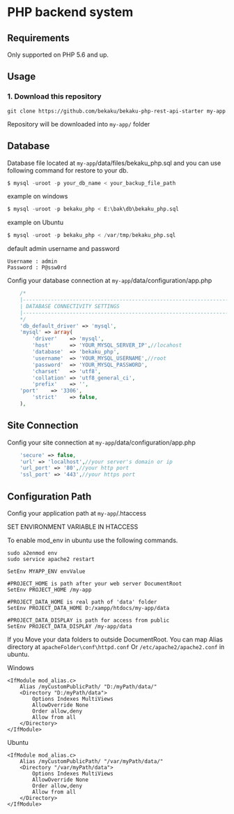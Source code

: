 # PHP backend system

Requirements
------------

Only supported on PHP 5.6 and up.

## Usage

### 1. Download this repository
```
git clone https://github.com/bekaku/bekaku-php-rest-api-starter my-app
```

Repository will be downloaded into `my-app/` folder

## Database

Database file located at `my-app`/data/files/bekaku_php.sql and you can use following command for restore to your db.

```sql
$ mysql -uroot -p your_db_name < your_backup_file_path
```
example on windows
```sql
$ mysql -uroot -p bekaku_php < E:\bak\db\bekaku_php.sql
```
example on Ubuntu
```sql
$ mysql -uroot -p bekaku_php < /var/tmp/bekaku_php.sql
```
default admin username and password
```
Username : admin
Password : P@ssw0rd
```

Config your database connection at `my-app`/data/configuration/app.php
```php
    /*
    |--------------------------------------------------------------------------
    | DATABASE CONNECTIVITY SETTINGS
    |--------------------------------------------------------------------------
    */
    'db_default_driver' => 'mysql',
    'mysql' => array(
        'driver'    => 'mysql',
        'host'      => 'YOUR_MYSQL_SERVER_IP',//locahost
        'database'  => 'bekaku_php',
        'username'  => 'YOUR_MYSQL_USERNAME',//root
        'password'  => 'YOUR_MYSQL_PASSWORD',
        'charset'   => 'utf8',
        'collation' => 'utf8_general_ci',
        'prefix'    => '',
	'port'    => '3306',
        'strict'    => false,
    ),
```

## Site Connection
Config your site connection at `my-app`/data/configuration/app.php
```php
    'secure' => false,
    'url' => 'localhost',//your server's domain or ip
    'url_port' => '80',//your http port
    'ssl_port' => '443',//your https port
```

## Configuration Path
Config your application path at `my-app`/.htaccess
 
SET ENVIRONMENT VARIABLE IN HTACCESS

To enable mod_env in ubuntu use the following commands.

 ```
sudo a2enmod env
sudo service apache2 restart
 ```
 
 ```
SetEnv MYAPP_ENV envValue
 ```


 ```.htaccess
#PROJECT_HOME is path after your web server DocumentRoot
SetEnv PROJECT_HOME /my-app

#PROJECT_DATA_HOME is real path of 'data' folder
SetEnv PROJECT_DATA_HOME D:/xampp/htdocs/my-app/data

#PROJECT_DATA_DISPLAY is path for access from public
SetEnv PROJECT_DATA_DISPLAY /my-app/data
```
If you Move your data folders to outside DocumentRoot. You can map Alias directory at `apacheFolder\conf\httpd.conf` Or `/etc/apache2/apache2.conf` in ubuntu.

Windows
```
<IfModule mod_alias.c>
    Alias /myCustomPublicPath/ "D:/myPath/data/"
    <Directory "D:/myPath/data">
        Options Indexes MultiViews
        AllowOverride None
        Order allow,deny
        Allow from all
    </Directory>	
</IfModule>
```
Ubuntu
```
<IfModule mod_alias.c>
    Alias /myCustomPublicPath/ "/var/myPath/data/"
    <Directory "/var/myPath/data">
        Options Indexes MultiViews
        AllowOverride None
        Order allow,deny
        Allow from all
    </Directory>
</IfModule>
```
